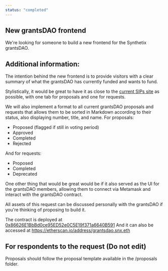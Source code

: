 ```yaml
---
status: "completed"
---
```


## New grantsDAO frontend

We're looking for someone to build a new frontend for the Synthetix grantsDAO.

## Additional information:

The intention behind the new frontend is to provide visitors with a clear summary of what the grantsDAO has currently funded and wants to fund.

Stylistically, it would be great to have it as close to the [current SIPs site](https://sips.synthetix.io/) as possible, with one tab for proposals and one for requests.

We will also implement a format to all current grantsDAO proposals and requests that allows them to be sorted in Markdown according to their status, also displaying number, title, and name. For proposals:

- Proposed (flagged if still in voting period)
- Approved
- Completed
- Rejected

And for requests:

- Proposed
- Completed
- Deprecated

One other thing that would be great would be if it also served as the UI for the grantsDAO members, allowing them to connect via Metamask and interact with the grantsDAO contract.

All assets of this request can be discussed personally with the grantsDAO if you're thinking of proposing to build it.

The contract is deployed at [0x86626E1BbBd0ce95ED52e0C5E19f371a6640B591](https://etherscan.io/address/0x86626e1bbbd0ce95ed52e0c5e19f371a6640b591#code)
And it can also be accessed at https://etherscan.io/address/grantsdao.snx.eth

## For respondents to the request (Do not edit)

Proposals should follow the proposal template available in the /proposals folder.
